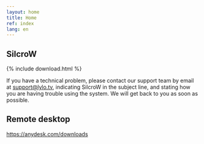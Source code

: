 ```yaml
---
layout: home
title: Home
ref: index
lang: en
---
```


## SilcroW

{% include download.html %}

If you have a technical problem, please contact our support team by email at [support@lylo.tv](mailto:support@lylo.tv?subject=[SilcroW]), indicating SilcroW in the subject line, and stating how you are having trouble using the system. We will get back to you as soon as possible.

## Remote desktop

<https://anydesk.com/downloads>

